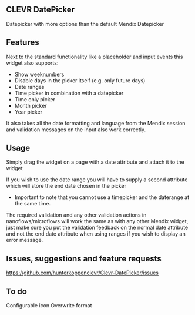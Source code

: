 ## CLEVR DatePicker
Datepicker with more options than the default Mendix Datepicker

## Features
Next to the standard functionality like a placeholder and input events this widget also supports:
- Show weeknumbers
- Disable days in the picker itself (e.g. only future days)
- Date ranges
- Time picker in combination with a datepicker
- Time only picker
- Month picker
- Year picker

It also takes all the date formatting and language from the Mendix session and validation messages on the input also work correctly.

## Usage
Simply drag the widget on a page with a date attribute and attach it to the widget

If you wish to use the date range you will have to supply a second attribute which will store the end date chosen in the picker
- Important to note that you cannot use a timepicker and the daterange at the same time.

The required validation and any other validation actions in nanoflows/microflows will work the same as with any other Mendix widget, just make sure you put the validation feedback on the normal date attribute and not the end date attribute when using ranges if you wish to display an error message.

## Issues, suggestions and feature requests
https://github.com/hunterkoppenclevr/Clevr-DatePicker/issues

## To do
Configurable icon
Overwrite format